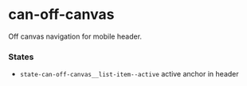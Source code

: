 # can-off-canvas

Off canvas navigation for mobile header.

### States
* `state-can-off-canvas__list-item--active` active anchor in header
